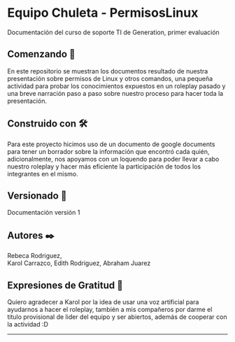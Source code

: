 # Equipo Chuleta - PermisosLinux 

Documentación del curso de soporte TI de Generation, primer evaluación

## Comenzando 🚀

En este repositorio se muestran los documentos resultado de nuestra presentación sobre permisos de Linux y otros comandos, una pequeña actividad para probar los conocimientos expuestos en un roleplay pasado y una breve narración paso a paso sobre nuestro proceso para hacer toda la presentación. 

## Construido con 🛠️

Para este proyecto hicimos uso de un documento de google documents para tener un borrador sobre la información que encontró cada quién, adicionalmente, nos apoyamos con un loquendo para poder llevar a cabo nuestro roleplay y hacer más eficiente la participación de todos los integrantes en el mismo.


## Versionado 📌

Documentación versión 1

## Autores ✒️

Rebeca Rodriguez,  
Karol Carrazco, 
Edith Rodriguez, 
Abraham Juarez

## Expresiones de Gratitud 🎁

Quiero agradecer a Karol por la idea de usar una voz artificial para ayudarnos a hacer el roleplay, también a mis compañeros por darme el titulo provisional de lider del equipo y ser abiertos, además de cooperar con la actividad :D 



---
